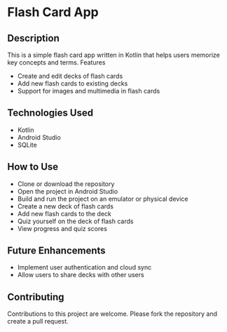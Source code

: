 # Flash Card App
## Description

This is a simple flash card app written in Kotlin that helps users memorize key concepts and terms.
Features

* Create and edit decks of flash cards
* Add new flash cards to existing decks
* Support for images and multimedia in flash cards

## Technologies Used

* Kotlin
* Android Studio
* SQLite

## How to Use

* Clone or download the repository
* Open the project in Android Studio
* Build and run the project on an emulator or physical device
* Create a new deck of flash cards
* Add new flash cards to the deck
* Quiz yourself on the deck of flash cards
* View progress and quiz scores

## Future Enhancements

* Implement user authentication and cloud sync
* Allow users to share decks with other users

## Contributing

Contributions to this project are welcome. Please fork the repository and create a pull request.

